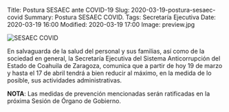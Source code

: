 Title: Postura SESAEC ante COVID-19
Slug: 2020-03-19-postura-sesaec-covid
Summary: Postura SESAEC COVID.
Tags: Secretaría Ejecutiva
Date: 2020-03-19 16:00
Modified: 2020-03-19 17:00
Image: preview.jpg


<img class="img-fluid" src="postura-sesaec-covid-19.jpg" alt="SESAEC COVID">

En salvaguarda de la salud del personal y sus familias, así como de la sociedad en general, la Secretaría Ejecutiva del Sistema Anticorrupción del Estado de Coahuila de Zaragoza, comunica que a partir de hoy 19 de marzo y hasta el 17 de abril tendrá a bien reducir al máximo, en la medida de lo posible, sus actividades administrativas.

**NOTA**: Las medidas de prevención mencionadas serán ratificadas en la próxima Sesión de Órgano de Gobierno.
